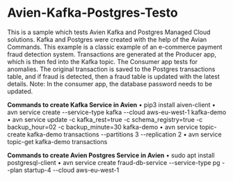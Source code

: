 # Avien-Kafka-Postgres-Testo

This is a sample which tests Avien Kafka and Postgres Managed Cloud solutions.
Kafka and Postgres were created with the help of the Avian Commands.
This example is a classic example of an e-commerce payment fraud detection system.
Transactions are generated at the Producer app, which is then fed into the Kafka topic. The Consumer app tests for anomalies. 
The original transaction is saved to the Postgres transactions table, and if fraud is detected, then a fraud table is updated with the latest details.
Note: In the consumer app, the database password needs to be updated. 

**Commands to create Kafka Service in Avien**
•	pip3 install aiven-client
•	
avn service create --service-type kafka --cloud aws-eu-west-1  kafka-demo
•	avn service update -c kafka_rest=true -c schema_registry=true -c backup_hour=02 -c backup_minute=30 kafka-demo
•	avn service topic-create kafka-demo transactions --partitions 3 --replication 2 
•	avn service topic-get kafka-demo transactions

**Commands to create Avien Postgres Service in Avien**
•	sudo apt install postgresql-client
•	avn service create fraud-db-service --service-type pg  --plan startup-4 --cloud aws-eu-west-1


